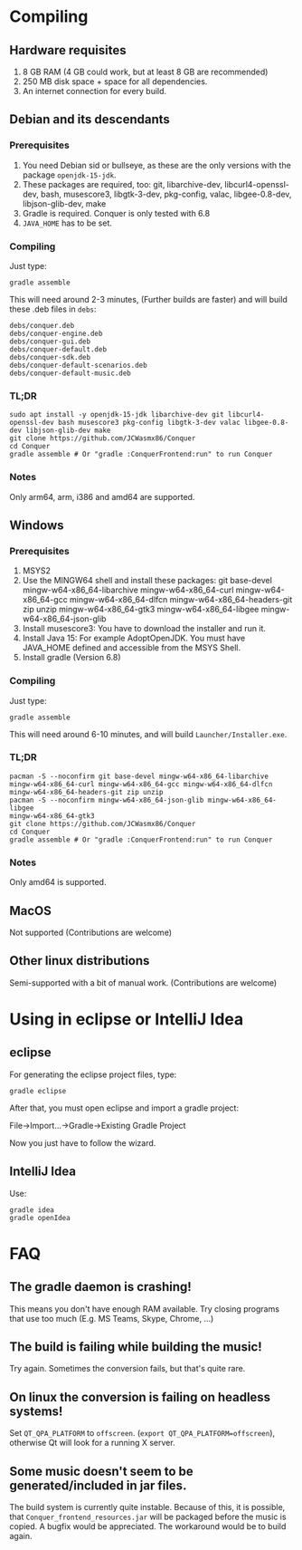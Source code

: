 # Compiling

## Hardware requisites

1. 8 GB RAM (4 GB could work, but at least 8 GB are recommended)
2. 250 MB disk space + space for all dependencies.
3. An internet connection for every build.

## Debian and its descendants

### Prerequisites

1. You need Debian sid or bullseye, as these are the only versions with the package `openjdk-15-jdk`.
2. These packages are required, too: git, libarchive-dev, libcurl4-openssl-dev, bash, musescore3, libgtk-3-dev,
   pkg-config, valac, libgee-0.8-dev, libjson-glib-dev, make
3. Gradle is required. Conquer is only tested with 6.8
4. `JAVA_HOME` has to be set.

### Compiling

Just type:

```
gradle assemble
```

This will need around 2-3 minutes, (Further builds are faster) and will build these .deb files in `debs`:

```
debs/conquer.deb
debs/conquer-engine.deb
debs/conquer-gui.deb
debs/conquer-default.deb
debs/conquer-sdk.deb
debs/conquer-default-scenarios.deb
debs/conquer-default-music.deb
```

### TL;DR

```
sudo apt install -y openjdk-15-jdk libarchive-dev git libcurl4-openssl-dev bash musescore3 pkg-config libgtk-3-dev valac libgee-0.8-dev libjson-glib-dev make
git clone https://github.com/JCWasmx86/Conquer
cd Conquer
gradle assemble # Or "gradle :ConquerFrontend:run" to run Conquer
```

### Notes

Only arm64, arm, i386 and amd64 are supported.

## Windows

### Prerequisites

1. MSYS2
2. Use the MINGW64 shell and install these packages:
   git base-devel mingw-w64-x86_64-libarchive mingw-w64-x86_64-curl mingw-w64-x86_64-gcc mingw-w64-x86_64-dlfcn
   mingw-w64-x86_64-headers-git zip unzip mingw-w64-x86_64-gtk3 mingw-w64-x86_64-libgee mingw-w64-x86_64-json-glib
3. Install musescore3: You have to download the installer and run it.
4. Install Java 15: For example AdoptOpenJDK. You must have JAVA_HOME defined and accessible from the MSYS Shell.
5. Install gradle (Version 6.8)

### Compiling

Just type:

```
gradle assemble
```

This will need around 6-10 minutes, and will build `Launcher/Installer.exe`.

### TL;DR

```
pacman -S --noconfirm git base-devel mingw-w64-x86_64-libarchive mingw-w64-x86_64-curl mingw-w64-x86_64-gcc mingw-w64-x86_64-dlfcn mingw-w64-x86_64-headers-git zip unzip 
pacman -S --noconfirm mingw-w64-x86_64-json-glib mingw-w64-x86_64-libgee
mingw-w64-x86_64-gtk3
git clone https://github.com/JCWasmx86/Conquer
cd Conquer
gradle assemble # Or "gradle :ConquerFrontend:run" to run Conquer
```

### Notes

Only amd64 is supported.

## MacOS

Not supported (Contributions are welcome)

## Other linux distributions

Semi-supported with a bit of manual work. (Contributions are welcome)

# Using in eclipse or IntelliJ Idea

## eclipse

For generating the eclipse project files, type:

```
gradle eclipse
```

After that, you must open eclipse and import a gradle project:

File->Import...->Gradle->Existing Gradle Project

Now you just have to follow the wizard.

## IntelliJ Idea

Use:

```
gradle idea
gradle openIdea
```

# FAQ

## The gradle daemon is crashing!

This means you don't have enough RAM available. Try closing programs that use too much (E.g. MS Teams, Skype, Chrome,
...)

## The build is failing while building the music!

Try again. Sometimes the conversion fails, but that's quite rare.

## On linux the conversion is failing on headless systems!

Set `QT_QPA_PLATFORM` to `offscreen`. (`export QT_QPA_PLATFORM=offscreen`), otherwise Qt will look for a running X
server.

## Some music doesn't seem to be generated/included in jar files.

The build system is currently quite instable. Because of this, it is possible, that `Conquer_frontend_resources.jar`
will be packaged before the music is copied. A bugfix would be appreciated. The workaround would be to build again.
